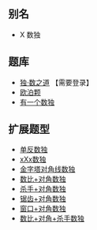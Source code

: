 ## 别名
- X 数独

## 题库
- [独·数之道](http://www.sudokufans.org.cn/lx/game.index.php?type=x) 【需要登录】
- [欧泊颗](https://www.oubk.com/sudoku/sudoku-3x3-1.html?level=5)
- [有一个数独](https://shudu.one/x-sudoku.php)

## 扩展题型
- [单反数独](../单反数独.md)
- [xXx数独](../xXx数独.md)
- [金字塔对角线数独](金字塔对角线数独.md)
- [数比+对角数独](../../../混合类/数比+对角数独.md)
- [杀手+对角数独](../../../混合类/杀手+对角数独.md)
- [锯齿+对角数独](../../../混合类/锯齿+对角数独.md)
- [窗口+对角数独](../../../混合类/窗口+对角数独.md)
- [数比+对角+杀手数独](../../../混合类/数比+对角+杀手数独.md)